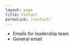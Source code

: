 ```yaml
---
layout: page
title: Contact
permalink: /contact/
---
```


* Emails for leadership team
* General email

